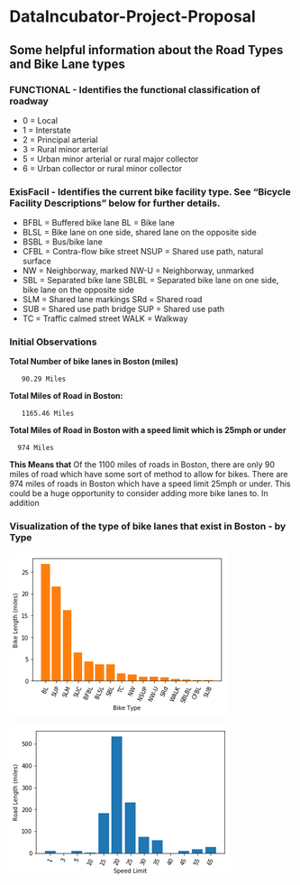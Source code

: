 # DataIncubator-Project-Proposal

## Some helpful information about the Road Types and Bike Lane types

### FUNCTIONAL - Identifies the functional classification of roadway
  * 0 = Local
  * 1 = Interstate
  * 2 = Principal arterial
  * 3 = Rural minor arterial
  * 5 = Urban minor arterial or rural major collector
  * 6 = Urban collector or rural minor collector


### ExisFacil - Identifies the current bike facility type. See “Bicycle Facility Descriptions” below for further details.

* BFBL = Buffered bike lane BL = Bike lane
* BLSL = Bike lane on one side, shared lane on the opposite side
* BSBL = Bus/bike lane
* CFBL = Contra-flow bike street NSUP = Shared use path, natural surface
* NW = Neighborway, marked NW-U = Neighborway, unmarked
* SBL = Separated bike lane SBLBL = Separated bike lane on one side, bike lane on the opposite side
* SLM = Shared lane markings SRd = Shared road
* SUB = Shared use path bridge SUP = Shared use path
* TC = Traffic calmed street WALK = Walkway


### Initial Observations

<b>Total Number of bike lanes in Boston (miles) </b>

       90.29 Miles
       
<b>Total Miles of Road in Boston:</b>

       1165.46 Miles
 
<b> Total Miles of Road in Boston with a speed limit which is 25mph or under </b>

      974 Miles

**This Means that** Of the 1100 miles of roads in Boston, there are only 90 miles of road which have some sort of method to allow for bikes. There are 974 miles of roads in Boston which have a speed limit 25mph or under.  This could be a huge opportunity to consider adding more bike lanes to.  In addition
   

<h3>Visualization of the type of bike lanes that exist in Boston - by Type</h3>

![](BikeLength_by_Type.png)


![](RoadLength_by_speed.png)
